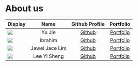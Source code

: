 # About us


Display |   Name   |              Github Profile              | Portfolio 
--------|:--------:|:----------------------------------------:|:---------:
![](https://via.placeholder.com/100.png?text=Photo) |  Yu Jie  | [Github](https://github.com/yujie-o.git) | [Portfolio](docs/team/yujie.md)
![](https://via.placeholder.com/100.png?text=Photo) | Ibrahim | [Github](https://github.com/Ibrashoukry) | [Portfolio](docs/team/Ibrashoukry.md)
![](https://via.placeholder.com/100.png?text=Photo) | Jewel Jace Lim | [Github](https://github.com/Jeweljace) | [Portfolio](docs/team/jeweljace.md)
![](https://via.placeholder.com/100.png?text=Photo) | Lee Yi Sheng | [Github](https://github.com/Lee-YiSheng/tp.git) | [Portfolio](docs/team/johndoe.md)

